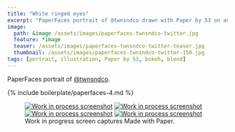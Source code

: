 ```yaml
---
title: "White ringed eyes"
excerpt: "PaperFaces portrait of @twnsndco drawn with Paper by 53 on an iPad."
image: 
  path: &image /assets/images/paperfaces-twnsndco-twitter.jpg 
  feature: *image
  teaser: /assets/images/paperfaces-twnsndco-twitter-teaser.jpg
  thumbnail: /assets/images/paperfaces-twnsndco-twitter-150.jpg
tags: [portrait, illustration, Paper by 53, bokeh, blend]
---
```


PaperFaces portrait of [@twnsndco](http://twitter.com/twnsndco).

{% include boilerplate/paperfaces-4.md %}

<figure class="third">
  <a href="{{ site.url }}/assets/images/paperfaces-twnsndco-process-1-lg.jpg"><img src="{{ site.url }}/assets/images/paperfaces-twnsndco-process-1-600.jpg" alt="Work in process screenshot"></a>
  <a href="{{ site.url }}/assets/images/paperfaces-twnsndco-process-2-lg.jpg"><img src="{{ site.url }}/assets/images/paperfaces-twnsndco-process-2-600.jpg" alt="Work in process screenshot"></a>
  <a href="{{ site.url }}/assets/images/paperfaces-twnsndco-process-3-lg.jpg"><img src="{{ site.url }}/assets/images/paperfaces-twnsndco-process-3-600.jpg" alt="Work in process screenshot"></a>
  <a href="{{ site.url }}/assets/images/paperfaces-twnsndco-process-4-lg.jpg"><img src="{{ site.url }}/assets/images/paperfaces-twnsndco-process-4-600.jpg" alt="Work in process screenshot"></a>
  <figcaption>Work in progress screen captures Made with Paper.</figcaption>
</figure>
